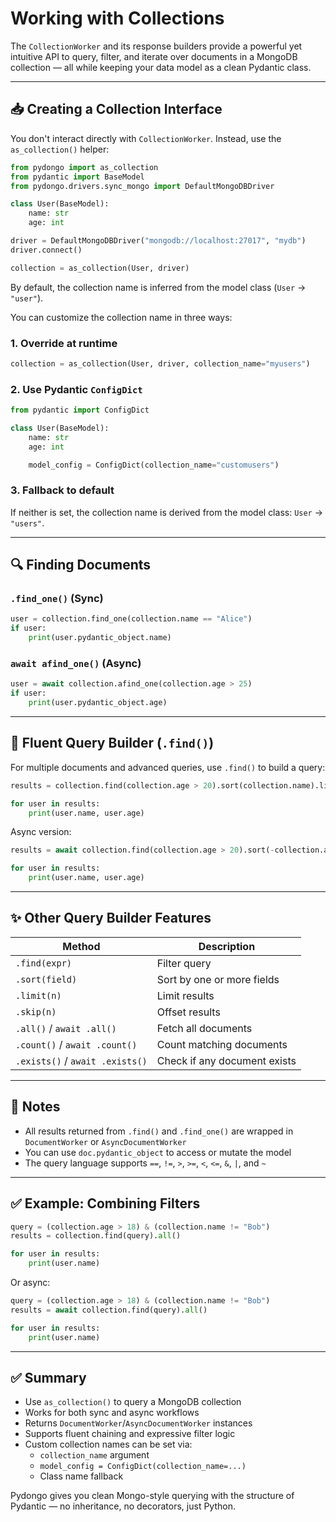 
# Working with Collections

The `CollectionWorker` and its response builders provide a powerful yet intuitive API to query, filter, and iterate over documents in a MongoDB collection — all while keeping your data model as a clean Pydantic class.

---

## 📥 Creating a Collection Interface

You don't interact directly with `CollectionWorker`. Instead, use the `as_collection()` helper:

```python
from pydongo import as_collection
from pydantic import BaseModel
from pydongo.drivers.sync_mongo import DefaultMongoDBDriver

class User(BaseModel):
    name: str
    age: int

driver = DefaultMongoDBDriver("mongodb://localhost:27017", "mydb")
driver.connect()

collection = as_collection(User, driver)
```

By default, the collection name is inferred from the model class (`User` → `"user"`).

You can customize the collection name in three ways:

### 1. Override at runtime

```python
collection = as_collection(User, driver, collection_name="myusers")
```

### 2. Use Pydantic `ConfigDict`

```python
from pydantic import ConfigDict

class User(BaseModel):
    name: str
    age: int

    model_config = ConfigDict(collection_name="customusers")
```

### 3. Fallback to default

If neither is set, the collection name is derived from the model class: `User` → `"users"`.

---

## 🔍 Finding Documents

### `.find_one()` (Sync)

```python
user = collection.find_one(collection.name == "Alice")
if user:
    print(user.pydantic_object.name)
```

### `await afind_one()` (Async)

```python
user = await collection.afind_one(collection.age > 25)
if user:
    print(user.pydantic_object.age)
```

---

## 🔁 Fluent Query Builder (`.find()`)

For multiple documents and advanced queries, use `.find()` to build a query:

```python
results = collection.find(collection.age > 20).sort(collection.name).limit(5).all()

for user in results:
    print(user.name, user.age)
```

Async version:

```python
results = await collection.find(collection.age > 20).sort(-collection.age).limit(10).all()

for user in results:
    print(user.name, user.age)
```

---

## ✨ Other Query Builder Features

| Method | Description |
|--------|-------------|
| `.find(expr)` | Filter query |
| `.sort(field)` | Sort by one or more fields |
| `.limit(n)` | Limit results |
| `.skip(n)` | Offset results |
| `.all()` / `await .all()` | Fetch all documents |
| `.count()` / `await .count()` | Count matching documents |
| `.exists()` / `await .exists()` | Check if any document exists |

---

## 🧠 Notes

- All results returned from `.find()` and `.find_one()` are wrapped in `DocumentWorker` or `AsyncDocumentWorker`
- You can use `doc.pydantic_object` to access or mutate the model
- The query language supports `==`, `!=`, `>`, `>=`, `<`, `<=`, `&`, `|`, and `~`

---

## ✅ Example: Combining Filters

```python
query = (collection.age > 18) & (collection.name != "Bob")
results = collection.find(query).all()

for user in results:
    print(user.name)
```

Or async:

```python
query = (collection.age > 18) & (collection.name != "Bob")
results = await collection.find(query).all()

for user in results:
    print(user.name)
```

---

## ✅ Summary

- Use `as_collection()` to query a MongoDB collection
- Works for both sync and async workflows
- Returns `DocumentWorker`/`AsyncDocumentWorker` instances
- Supports fluent chaining and expressive filter logic
- Custom collection names can be set via:
  - `collection_name` argument
  - `model_config = ConfigDict(collection_name=...)`
  - Class name fallback

Pydongo gives you clean Mongo-style querying with the structure of Pydantic — no inheritance, no decorators, just Python.
